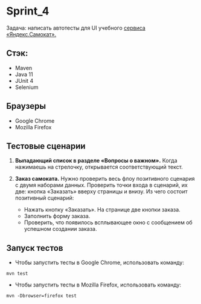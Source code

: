 # Sprint_4

Задача: написать автотесты для UI учебного [сервиса «Яндекс.Самокат».](https://qa-scooter.praktikum-services.ru/)

## Стэк:
* Maven
* Java 11
* JUnit 4
* Selenium

## Браузеры
* Google Chrome
* Mozilla Firefox

## Тестовые сценарии
1.  **Выпадающий список в разделе «Вопросы о важном».** Когда нажимаешь на стрелочку, открывается соответствующий текст.

2. **Заказ самоката.** Нужно проверить весь флоу позитивного сценария с двумя наборами данных. Проверить точки входа в сценарий, их две: кнопка «Заказать» вверху страницы и внизу.
   Из чего состоит позитивный сценарий:
   * Нажать кнопку «Заказать». На странице две кнопки заказа.
   * Заполнить форму заказа.
   * Проверить, что появилось всплывающее окно с сообщением об успешном создании заказа.

## Запуск тестов
* Чтобы запустить тесты в Google Chrome, использовать команду:
```
mvn test
```
* Чтобы запустить тесты в Mozilla Firefox, использовать команду:
```
mvn -Dbrowser=firefox test
```